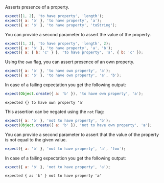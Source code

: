 Asserts presence of a property.

<!-- evaluate -->
```javascript
expect([1, 2], 'to have property', 'length');
expect({ a: 'b' }, 'to have property', 'a');
expect({ a: 'b' }, 'to have property', 'toString');
```
<!-- /evaluate -->

You can provide a second parameter to assert the value of the property.

<!-- evaluate -->
```javascript
expect([1, 2], 'to have property', 'length', 2);
expect({ a: 'b' }, 'to have property', 'a', 'b');
expect({ a: { b: 'c' } }, 'to have property', 'a', { b: 'c' });
```
<!-- /evaluate -->

Using the `own` flag, you can assert presence of an own property.

<!-- evaluate -->
```javascript
expect({ a: 'b' }, 'to have own property', 'a');
expect({ a: 'b' }, 'to have own property', 'a', 'b');
```
<!-- /evaluate -->

In case of a failing expectation you get the following output:

<!-- evaluate -->
```javascript
expect(Object.create({ a: 'b' }), 'to have own property', 'a');
```

```
expected {} to have own property 'a'
```
<!-- /evaluate -->

This assertion can be negated using the `not` flag:

<!-- evaluate -->
```javascript
expect({ a: 'b' }, 'not to have property', 'b');
expect(Object.create({ a: 'b' }), 'not to have own property', 'a');
```
<!-- /evaluate -->

You can provide a second parameter to assert that the value of the
property is not equal to the given value.

<!-- evaluate -->
```javascript
expect({ a: 'b' }, 'not to have property', 'a', 'foo');
```
<!-- /evaluate -->

In case of a failing expectation you get the following output:

<!-- evaluate -->
```javascript
expect({ a: 'b' }, 'not to have property', 'a');
```

```
expected { a: 'b' } not to have property 'a'
```
<!-- /evaluate -->
